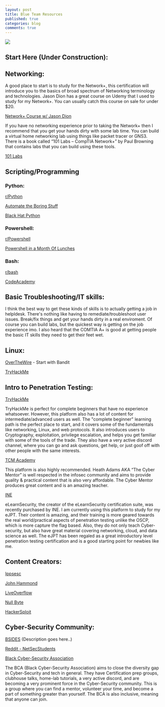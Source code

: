 ```yaml
---
layout: post
title: Blue Team Resources
published: true
categories: blog
comments: true
---
```


![]({{site.baseurl}}/images/blueboy.jpg)

## Start Here (**Under Construction**):


## Networking:

A good place to start is to study for the Network+, this certification will introduce you to the basics of broad spectrum of Networking terminology and technologies. Jason Dion has a great course on Udemy that I used to study for my Network+. You can usually catch this course on sale for under $20.

[Network+ Course w/ Jason Dion](https://www.udemy.com/share/1013hiCUocclZVTXQ=/)

If you have no networking experience prior to taking the Network+ then I recommend that you get your hands dirty with some lab time. You can build a virtual home networking lab using things like packet tracer or GNS3. There is a book called “101 Labs – CompTIA Network+” by Paul Browning that contains labs that you can build using these tools.

[101 Labs]( https://www.amazon.com/101-Labs-CompTIA-Paul-Browning/dp/1726841294/ref=sr_1_2?dchild=1&keywords=101+labs&qid=1614006944&sr=8-2/)

## Scripting/Programming

### Python:

[r/Python](https://www.reddit.com/r/Python/)

[Automate the Boring Stuff](https://www.amazon.com/Automate-Boring-Stuff-Python-2nd/dp/1593279922?ref_=ast_sto_dp)

[Black Hat Python](https://www.amazon.com/Black-Hat-Python-Programming-Pentesters/dp/1593275900/ref=sr_1_2?dchild=1&keywords=black+hat+python&qid=1616724064&sr=8-2)

### Powershell:

[r/Powershell](https://www.reddit.com/r/PowerShell/) 

[Powershell in a Month Of Lunches](https://www.amazon.com/Learn-PowerShell-Scripting-Month-Lunches/dp/1617295094/ref=sr_1_1_sspa?dchild=1&keywords=learn+powershell&qid=1616724170&sr=8-1-spons&psc=1&spLa=ZW5jcnlwdGVkUXVhbGlmaWVyPUExNFI5NjQyS0lGUFlUJmVuY3J5cHRlZElkPUEwNzU5NTY5MUxOQzNURUo0Q1Y3VSZlbmNyeXB0ZWRBZElkPUEwMTQ1ODg1Mjg0UkY0QUtCNVRaMyZ3aWRnZXROYW1lPXNwX2F0ZiZhY3Rpb249Y2xpY2tSZWRpcmVjdCZkb05vdExvZ0NsaWNrPXRydWU=)

### Bash:

[r/bash](https://www.reddit.com/r/bash/)

[CodeAcademy](https://www.codecademy.com/learn/learn-the-command-line/modules/bash-scripting)

## Basic Troubleshooting/IT skills:

I think the best way to get these kinds of skills is to actually getting a job in helpldesk. There's nothing like having to remediate/troubleshoot user issues. Break/fix things and get your hands dirty in a real enviroment. Of course you can build labs, but the quickest way is getting on the job experience imo. I also heard that the COMTIA A+ is good at getting people the basic IT skills they need to get their feet wet.

## Linux:

[OverTheWire](https://overthewire.org/wargames/) - Start with Bandit

[TryHackMe](https://www.tryhackme.com/room/linux1)


## Intro to Penetration Testing: 

[TryHackMe](https://tryhackme.com/)

TryHackMe is perfect for complete beginners that have no experience whatsoever. However, this platform also has a lot of content for intermediate/advanced users as well. The "complete beginner" learning path is the perfect place to start, and it covers some of the fundamentals like networking, Linux, and web protocols. It also introduces users to Cryptography, exploitation, privilege escalation, and helps you get familiar with some of the tools of the trade. They also have a very active discord channel, where you can go and ask questions, get help, or just goof off with other people with the same interests.

[TCM Academy](https://academy.tcm-sec.com/)

This platform is also highly recommended. Heath Adams AKA “The Cyber Mentor” is well respected in the infosec community and aims to provide quality & practical content that is also very affordable. The Cyber Mentor produces great content and is an amazing teacher. 

[INE](https://ine.com/pages/cybersecurity)

eLearnSecurity, the creator of the eLearnSecurity certification suite, was recently purchased by INE. I am currently using this platform to study for my eJPT. Their content is amazing, and their training is more geared towards the real world/practical aspects of penetration testing unlike the OSCP, which is more capture the flag based. Also, they do not only teach Cyber-security, but also have great material covering networking, cloud, and data science as well. The eJPT has been regaled as a great introductory level penetration testing certification and is a good starting point for newbies like me.

## Content Creators:

[Ippsesc](https://www.youtube.com/channel/UCa6eh7gCkpPo5XXUDfygQQA)

[John Hammond](https://www.youtube.com/channel/UCVeW9qkBjo3zosnqUbG7CFw)

[LiveOverflow](https://www.youtube.com/channel/UClcE-kVhqyiHCcjYwcpfj9w)

[Null Byte](https://www.youtube.com/channel/UCgTNupxATBfWmfehv21ym-g)

[HackerSploit](https://www.youtube.com/channel/UC0ZTPkdxlAKf-V33tqXwi3Q)

## Cyber-Security Community: 

[BSIDES](http://www.securitybsides.com/w/page/12194156/FrontPage)
(Description goes here..)

[Reddit - NetSecStudents](https://www.reddit.com/r/netsecstudents/)

[Black Cyber-Security Association](https://blackcybersecurityassociation.org/)

The BCA (Black Cyber-Security Association) aims to close the diversity gap in Cyber-Security and tech in general. They have Certification prep groups, clubhouse talks, home-lab tutorials, a very active discord, and are becoming a very prominent force in the Cyber-Security community. This is a group where you can find a mentor, volunteer your time, and become a part of something greater than yourself. The BCA is also inclusive, meaning that anyone can join.




